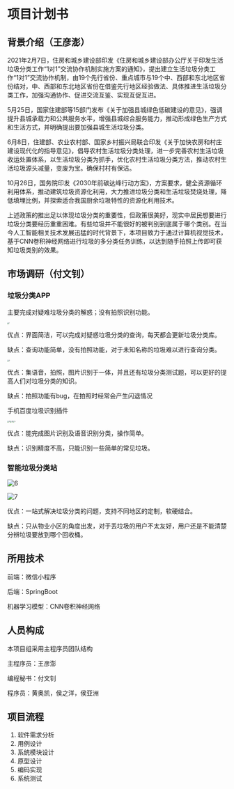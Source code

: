 # 项目计划书

## 背景介绍（王彦澎）

2021年2月7日，住房和城乡建设部印发《住房和城乡建设部办公厅关于印发生活垃圾分类工作“1对1”交流协作机制实施方案的通知》，提出建立生活垃圾分类工作“1对1”交流协作机制，由19个先行省份、重点城市与19个中、西部和东北地区省份结对，中、西部和东北地区省份在借鉴先行地区经验做法、具体推进生活垃圾分类工作，加强沟通协作、促进交流互鉴、实现互促互进。

5月25日，国家住建部等15部门发布《关于加强县城绿色低碳建设的意见》，强调提升县城承载力和公共服务水平，增强县城综合服务能力，推动形成绿色生产方式和生活方式，并明确提出要加强县城生活垃圾分类。

6月8日，住建部、农业农村部、国家乡村振兴局联合印发《关于加快农房和村庄建设现代化的指导意见》，倡导农村生活垃圾分类处理，进一步完善农村生活垃圾收运处置体系，以生活垃圾分类为抓手，优化农村生活垃圾分类方法，推动农村生活垃圾源头减量，变废为宝。确保村村有保洁。

10月26日，国务院印发《2030年前碳达峰行动方案》，方案要求，健全资源循环利用体系，推动建筑垃圾资源化利用，大力推进垃圾分类和生活垃圾焚烧处理，降低填埋比例，并探索适合我国厨余垃圾特性的资源化利用技术。

上述政策的推出足以体现垃圾分类的重要性，但政策很美好，现实中居民想要进行垃圾分类要经历重重困难。有些垃圾并不能很好的被判别到底属于哪个类别。在当今人工智能相关技术发展迅猛的时代背景下，本项目致力于通过计算机视觉技术，基于CNN卷积神经网络进行垃圾的多分类任务训练，以达到随手拍照上传即可获知垃圾类别的效果。

## 市场调研（付文钊）

### 垃圾分类APP

主要完成对疑难垃圾分类的解惑；没有拍照识别功能。

<img src="https://user-images.githubusercontent.com/56388518/195045531-f21eee54-1982-4e97-9c3d-3b81104a3b3d.jpg" alt="1" style="zoom:25%;" />

优点：界面简洁，可以完成对疑惑垃圾分类的查询，每天都会更新垃圾分类库。

缺点：查询功能简单，没有拍照功能，对于未知名称的垃圾难以进行查询分类。

<img src="https://user-images.githubusercontent.com/56388518/195045542-d404906a-1f47-4b93-adaf-fe9b48444324.jpg" alt="2" style="zoom:24%;" />

优点：集语音，拍照，图片识别于一体，并且还有垃圾分类测试题，可以更好的提高人们对垃圾分类的知识。

缺点：拍照功能有bug，在拍照时经常会产生闪退情况

手机百度垃圾识别插件

<img src="https://user-images.githubusercontent.com/56388518/195045560-4ae6711d-7580-4456-a6fc-9be9ae1d8bf0.jpg" alt="3" style="zoom:25%;" /><img src="https://user-images.githubusercontent.com/56388518/195045583-aabd4245-9850-4a9e-a347-c0444734282c.jpg" alt="4" style="zoom:25%;" /><img src="https://user-images.githubusercontent.com/56388518/195045601-583d8366-8095-4a53-96dd-4390a2488d26.jpg" alt="5" style="zoom:25%;" />

优点：能完成图片识别及语音识别分类，操作简单。

缺点：识别精度不高，只能识别一些简单的常见垃圾。

### 智能垃圾分类站

![6](https://user-images.githubusercontent.com/56388518/195045613-30ad42f1-301d-4b3e-9ea4-c2620ed6fa7a.png)

![7](https://user-images.githubusercontent.com/56388518/195045636-80ac898a-4bab-417b-9f9b-fce171774a41.png)

优点：一站式解决垃圾分类的问题，支持不同地区的定制，软硬结合。

缺点：只从物业小区的角度出发，对于丢垃圾的用户不太友好，用户还是不能清楚分辨垃圾要放到哪个回收桶。

## 所用技术

前端：微信小程序

后端：SpringBoot

机器学习模型：CNN卷积神经网络

## 人员构成

本项目组采用主程序员团队结构

主程序员：王彦澎

编程秘书：付文钊

程序员：黄奥凯，侯之洋，侯亚洲

## 项目流程

1. 软件需求分析
2. 用例设计
3. 系统模块设计
4. 原型设计
5. 编码实现
6. 系统测试
